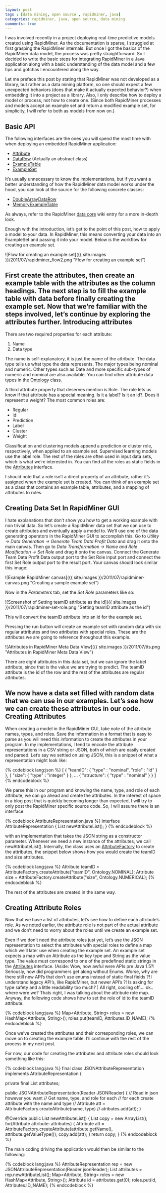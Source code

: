 ```yaml
---
layout: post
tags : [data mining, open source , rapidminer, java]
categories: rapidminer, java, open source, data mining
comments: true
---
```


I was involved recently in a project deploying real-time predictive models created using RapidMiner. As the documentation is sparse, I struggled at first grasping the RapidMiner internals. But once I got the basics of the RapidMiner data model, the process was pretty straightforward. So I decided to write the basic steps for integrating RapidMiner in a Java application along with a basic understanding of the data model and a few tips and gotchas I encountered along the way.

<!-- more -->

Let me preface this post by stating that RapidMiner was not developed as a library, but rather as a data mining platform, so one should expect a few unexpected behaviors (does that make it actually expected behavior?) when embedding it into a project as a library. Also, I only describe how to deploy a model or process, not how to create one. (Since both RapidMiner processes and models accept an example set and return a modified example set, for simplicity, I will refer to both as models from now on.)

Basic API
---------

The following interfaces are the ones you will spend the most time with when deploying an embedded RapidMiner application:

- [Attribute](http://rapid-i.com/api/rapidminer-5.1/com/rapidminer/example/Attribute.html)
- [DataRow](http://rapid-i.com/api/rapidminer-5.1/com/rapidminer/example/table/DataRow.html) (Actually an abstract class)
- [ExampleTable](http://rapid-i.com/api/rapidminer-5.1/com/rapidminer/example/table/ExampleTable.html)
- [ExampleSet](http://rapid-i.com/api/rapidminer-5.1/com/rapidminer/example/ExampleSet.html)

It’s usually unnecessary to know the implementations, but if you want a better understanding of how the RapidMiner data model works under the hood, you can look at the source for the following concrete classes:

* [DoubleArrayDataRow](http://rapid-i.com/api/rapidminer-5.1/com/rapidminer/example/table/DoubleArrayDataRow.html)
* [MemoryExampleTable](http://rapid-i.com/api/rapidminer-5.1/com/rapidminer/example/table/MemoryExampleTable.html)

As always, refer to the RapidMiner [data core](http://rapid-i.com/wiki/index.php?title=Data_core) wiki entry for a more in-depth look.

Enough with the introduction, let’s get to the point of this post, how to apply a model to your data. In RapidMiner, this means converting your data into an ExampleSet and passing it into your model. Below is the workflow for creating an example set.

![Flow for creating an example set]({{ site.images }}/2011/07/rapidminer_flow2.png "Flow for creating an example set")


First create the attributes, then create an example table with the attributes as the column headings. The next step is to fill the example table with data before finally creating the example set. Now that we’re familiar with the steps involved, let’s continue by exploring the attributes further.
Introducing attributes
-----------------------

There are two required properties for each attribute:

1. Name
2. Data type

The name is self-explanatory, it is just the name of the attribute. The data type tells us what type the data represents. The major types being nominal and numeric. Other types such as Date and more specific sub-types of numeric and nominal are also available. You can find other attribute data types in the [Ontology](http://rapid-i.com/api/rapidminer-5.1/com/rapidminer/tools/Ontology.html) class.

A third attribute property that deserves mention is Role. The role lets us know if that attribute has a special meaning. Is it a label? Is it an id?. Does it represent a weight? The most common roles are:

- Regular
- Id
- Prediction
- Label
- Cluster
- Weight

Classification and clustering models append a prediction or cluster role, respectively, when applied to an example set.  Supervised learning models use the label role. The rest of the roles are often used in input data sets, which is what we’re interested in. You can find all the roles as static fields in the [Attributes](http://rapid-i.com/api/rapidminer-5.1/index.html?com/rapidminer/doc/package-summary.html) interface.

I should note that a role isn’t a direct property of an attribute, rather it’s assigned when the example set is created. You can think of an example set as a class that contains an example table, attributes, and a mapping of attributes to roles.

Creating Data Set In RapidMiner GUI
-----------------------------------

I hate explanations that don’t show you how to get a working example with non trivial data. So let’s create a RapidMiner data set that we can use to create attributes and eventually apply a model to. We’ll use one of the data generating operators in the RapidMiner GUI to accomplish this. Go to *Utility -> Data Generation -> Generate Team Data Profit Data* and drag it onto the main canvas. Then go to *Data Transformation -> Name and Role Modification -> Set Role* and drag it onto the canvas. Connect the Generate Team Data Profit Data output port to the Set Role input port and connect the first Set Role output port to the result port. Your canvas should look similar this image:

![Example RapidMiner canvas]({{ site.images }}/2011/07/rapidminer-canvas.png "Creating a sample example set")

Now in the *Parameters* tab, set the *Set Role* parameters like so:


![Screenshot of Setting teamID attribute as the id]({{ site.images }}/2011/07/rapidminer-set-role.png "Setting teamID attribute as the id")


This will convert the teamID attribute into an id for the example set.

Pressing the run button will create an example set with random data with six regular attributes and two attributes with special roles. These are the attributes we are going to reference throughout this example.

![Attributes in RapidMiner Meta Data View]({{ site.images }}/2011/07/tts.png "Attributes in RapidMiner Meta Data View")

There are eight attributes in this data set, but we can ignore the label attribute, since that is the value we are trying to predict. The teamID attribute is the id of the row and the rest of the attributes are regular attributes.

We now have a data set filled with random data that we can use in our examples. Let’s see how we can create these attributes in our code.
Creating Attributes
-------------------

When creating a model in the RapidMiner GUI, take note of the attribute names, types, and roles. Save the information in a format that is easy to parse as you will need this information to create the attributes in your program. In my implementations, I tend to encode the attribute representations in a CSV string or JSON, both of which are easily created and parsed.
 Let’s say we settled on using JSON, this is a snippet of what a representation might look like:

{% codeblock lang:json %}
    [
      {
         "teamID":
              {
               "type" : "nominal",
               "role" : "id"
              }
       },
       {
         "size":
              {
                "type" : "integer"
              }
       },
       ...
       {
         "structure":
              {
                "type" : "nominal"
              }
       }
    ]
{% endcodeblock %}

We parse this in our program and knowing the name, type, and role of each attribute, we can go ahead and create the attributes. In the interest of space in a blog post that is quickly becoming longer than expected, I will try to only post the RapidMiner specific source code. So, I will assume there is an interface

{% codeblock AttributeRepresentation.java %}
interface AttributeRepresentation {
    List<Attribute> newAttributeList();
}
{% endcodeblock %}

with an implementation that takes the JSON string as a constructor parameter. Whenever we need a new instance of the attributes, we call newAttributeList(). Internally, the class uses an [AttributeFactory](http://rapid-i.com/api/rapidminer-4.4/com/rapidminer/example/table/AttributeFactory.html) to create the attributes, the snippet below shows how you would create the teamID and size attributes.

{% codeblock lang:java %}
Attribute teamID = AttributeFactory.createAttribute("teamID", Ontology.NOMINAL);
Attribute size = AttributeFactory.createAttribute("size", Ontology.NUMERICAL);
{% endcodeblock %}

The rest of the attributes are created in the same way.


Creating Attribute Roles
------------------------
Now that we have a list of attributes, let’s see how to define each attribute’s role. As we noted earlier, the attribute role is not part of the actual attribute and we don’t need to worry about the roles until we create an example set.

Even if we don’t need the attribute roles just yet, let’s use the JSON representation to select the attributes with special roles to define a map which we’ll later use when creating the example set. An example set expects a map with an Attribute as the key type and String as the value type. The value must correspond to one of the predefined static strings in the [Attributes](http://rapid-i.com/api/rapidminer-5.1/com/rapidminer/example/Attributes.html) interface. (Aside: Wow, how awful were APIs pre Java 1.5?! Seriously, how did programmers get along without Enums. Worse, why are there still new API’s that don’t use enums instead of static final fields ?! I understand legacy API’s, like RapidMiner, but newer API’s ?! Is asking for type safety and a little readability too much? ) All right, cooling off.... ok.. where were we? Thats right, I was talking about the attribute role map. Anyway, the following code shows how to set the role of id to the teamID attribute.

{% codeblock lang:java %}
Map<Attribute, String> roles = new HashMap<Attribute, String>();
roles.put(teamID, Attributes.ID_NAME);
{% endcodeblock %}

Once we’ve created the attributes and their corresponding roles, we can move on to creating the example table. I’ll continue with the rest of the process in my next post.

For now, our code for creating the attributes and attribute roles should look something like this:

{% codeblock lang:java %}
final class JSONAttributeRepresentation implements AttributeRepresentation {

  private final List<Attribute> attributes;

  public JSONAttributeRepresentation(Reader JSONReader) {
  // Read in json however you want
  // Get name, type, and role for each
  // for each create attribute with the name and type
    // Attribute att = AttributeFactory.createAttribute(name, type)
    // atributes.add(att);
  }

  @Override
  public List<Attribute> newAttributeList() {
    List<Attribute> copy = new ArrayList<Attribute>();
    for(Attribute attribute: attributes) {
      Attribute att = AttributeFactory.createAttribute(attribute.getName(),
                                                       attribute.getValueType());
      copy.add(att);
    }
    return copy;
}
{% endcodeblock %}


The main coding driving the application would then be similar to the following:


{% codeblock lang:java %}
AttributeRepresentation rep = new JSONAttributeRepresentation(Reader jsonReader);
List<Attributes> attributes = rep.newAttributeList();
Map<Attribute, String> roles = new HashMap<Attribute, String>();
Attribute id = attributes.get(0);
roles.put(id, Attributes.ID_NAME);
{% endcodeblock %}
